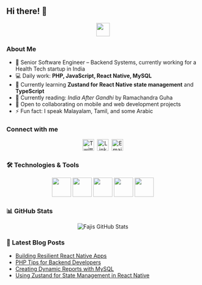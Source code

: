 ## Hi there! 👋

<p align="center">
  <img src="https://github.com/TheDudeThatCode/TheDudeThatCode/blob/master/Assets/Hi.gif" width="35" />
</p>

### About Me
- 🏦 Senior Software Engineer – Backend Systems, currently working for a Health Tech startup in India
- 💻 Daily work: **PHP, JavaScript, React Native, MySQL**
- 🌱 Currently learning **Zustand for React Native state management** and **TypeScript**
- 📖 Currently reading: *India After Gandhi* by Ramachandra Guha
- 👯 Open to collaborating on mobile and web development projects
- ⚡ Fun fact: I speak Malayalam, Tamil, and some Arabic

### Connect with me
<p align="center">
  <a href="https://twitter.com/your_twitter" target="_blank"><img src="https://cdn.jsdelivr.net/npm/simple-icons@3.0.1/icons/twitter.svg" alt="Twitter" height="30" width="30" /></a>&nbsp;
  <a href="https://linkedin.com/in/your_linkedin" target="_blank"><img src="https://cdn.jsdelivr.net/npm/simple-icons@3.0.1/icons/linkedin.svg" alt="LinkedIn" height="30" width="30" /></a>&nbsp;
  <a href="mailto:your_email@example.com"><img src="https://cdn.jsdelivr.net/npm/simple-icons@3.0.1/icons/gmail.svg" alt="Email" height="30" width="30" /></a>
</p>

### 🛠️ Technologies & Tools
<p align="center">
  <img src="https://www.vectorlogo.zone/logos/reactjs/reactjs-icon.svg" width="50" height="50"/>
  <img src="https://www.vectorlogo.zone/logos/nodejs/nodejs-icon.svg" width="50" height="50"/>
  <img src="https://www.vectorlogo.zone/logos/mysql/mysql-icon.svg" width="50" height="50"/>
  <img src="https://www.vectorlogo.zone/logos/docker/docker-official.svg" width="50" height="50"/>
  <img src="https://www.vectorlogo.zone/logos/github/github-icon.svg" width="50" height="50"/>
</p>

### 📊 GitHub Stats
<p align="center">
  <img src="https://github-readme-stats.vercel.app/api?username=fajis&show_icons=true&theme=dark" alt="Fajis GitHub Stats"/>
</p>

### 📖 Latest Blog Posts
- [Building Resilient React Native Apps](#)
- [PHP Tips for Backend Developers](#)
- [Creating Dynamic Reports with MySQL](#)
- [Using Zustand for State Management in React Native](#)

